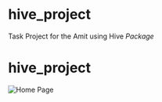 # hive_project

Task Project for the Amit using Hive *Package*   

# hive_project
![Home Page]([C:\Users\fady\StudioProjects\hive_project\asset_markdown\HomePage.png](https://github.com/NovairMikhail14/hive_project/blob/master/asset_markdown/Edit.png?raw=true)https://github.com/NovairMikhail14/hive_project/blob/master/asset_markdown/Edit.png?raw=true)
